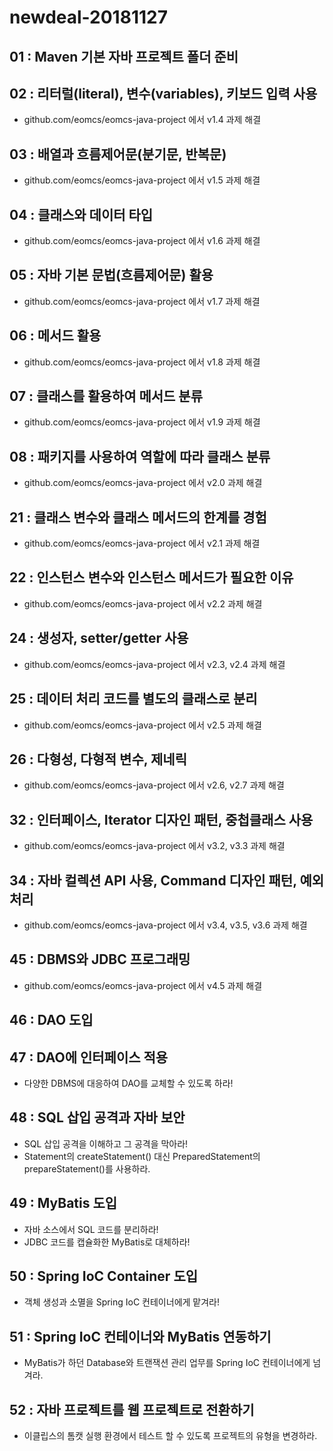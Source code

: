 # newdeal-20181127

## 01 : Maven 기본 자바 프로젝트 폴더 준비

## 02 : 리터럴(literal), 변수(variables), 키보드 입력 사용

- github.com/eomcs/eomcs-java-project 에서 v1.4 과제 해결

## 03 : 배열과 흐름제어문(분기문, 반복문)

- github.com/eomcs/eomcs-java-project 에서 v1.5 과제 해결

## 04 : 클래스와 데이터 타입

- github.com/eomcs/eomcs-java-project 에서 v1.6 과제 해결

## 05 : 자바 기본 문법(흐름제어문) 활용

- github.com/eomcs/eomcs-java-project 에서 v1.7 과제 해결

## 06 : 메서드 활용

- github.com/eomcs/eomcs-java-project 에서 v1.8 과제 해결

## 07 : 클래스를 활용하여 메서드 분류

- github.com/eomcs/eomcs-java-project 에서 v1.9 과제 해결

## 08 : 패키지를 사용하여 역할에 따라 클래스 분류

- github.com/eomcs/eomcs-java-project 에서 v2.0 과제 해결

## 21 : 클래스 변수와 클래스 메서드의 한계를 경험

- github.com/eomcs/eomcs-java-project 에서 v2.1 과제 해결

## 22 : 인스턴스 변수와 인스턴스 메서드가 필요한 이유

- github.com/eomcs/eomcs-java-project 에서 v2.2 과제 해결

## 24 : 생성자, setter/getter 사용

- github.com/eomcs/eomcs-java-project 에서 v2.3, v2.4 과제 해결

## 25 : 데이터 처리 코드를 별도의 클래스로 분리

- github.com/eomcs/eomcs-java-project 에서 v2.5 과제 해결

## 26 : 다형성, 다형적 변수, 제네릭

- github.com/eomcs/eomcs-java-project 에서 v2.6, v2.7 과제 해결

## 32 : 인터페이스, Iterator 디자인 패턴, 중첩클래스 사용 

- github.com/eomcs/eomcs-java-project 에서 v3.2, v3.3 과제 해결


## 34 : 자바 컬렉션 API 사용, Command 디자인 패턴, 예외처리

- github.com/eomcs/eomcs-java-project 에서 v3.4, v3.5, v3.6 과제 해결

## 45 : DBMS와 JDBC 프로그래밍 

- github.com/eomcs/eomcs-java-project 에서 v4.5 과제 해결

## 46 : DAO 도입

## 47 : DAO에 인터페이스 적용

- 다양한 DBMS에 대응하여 DAO를 교체할 수 있도록 하라!

## 48 : SQL 삽입 공격과 자바 보안
  
- SQL 삽입 공격을 이해하고 그 공격을 막아라!
- Statement의 createStatement() 대신 PreparedStatement의 prepareStatement()를 사용하라.

## 49 : MyBatis 도입

- 자바 소스에서 SQL 코드를 분리하라!
- JDBC 코드를 캡슐화한 MyBatis로 대체하라!

## 50 : Spring IoC Container 도입

- 객체 생성과 소멸을 Spring IoC 컨테이너에게 맡겨라!

## 51 : Spring IoC 컨테이너와 MyBatis 연동하기

- MyBatis가 하던 Database와 트랜잭션 관리 업무를 Spring IoC 컨테이너에게 넘겨라.

## 52 : 자바 프로젝트를 웹 프로젝트로 전환하기

- 이클립스의 톰캣 실행 환경에서 테스트 할 수 있도록 프로젝트의 유형을 변경하라.
